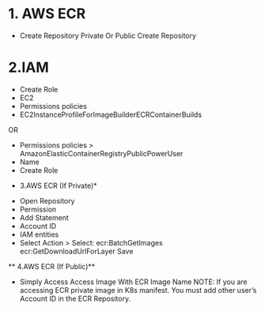 # 1. AWS ECR
- Create Repository Private Or Public <Repository Name> Create Repository
# 2.IAM
- Create Role
- EC2
- Permissions policies
- EC2InstanceProfileForImageBuilderECRContainerBuilds
  	  
OR
- Permissions policies > AmazonElasticContainerRegistryPublicPowerUser
- Name <ROLE NAME>
- Create Role

* 3.AWS ECR (If Private)*
- Open Repository
- Permission
- Add Statement
- Account ID
- IAM entities
- Select <ROLE NAME>
	  Action > Select: ecr:BatchGetImages ecr:GetDownloadUrlForLayer
	  Save

** 4.AWS ECR (If Public)**
- Simply Access Access Image With ECR Image Name
  NOTE: If you are accessing ECR private image in K8s manifest. You must add other user’s Account ID in the ECR Repository.
